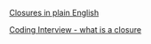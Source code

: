 
[Closures in plain English](https://medium.freecodecamp.org/whats-a-javascript-closure-in-plain-english-please-6a1fc1d2ff1c)

[Coding Interview - what is a closure](https://medium.com/javascript-scene/master-the-javascript-interview-what-is-a-closure-b2f0d2152b36)
